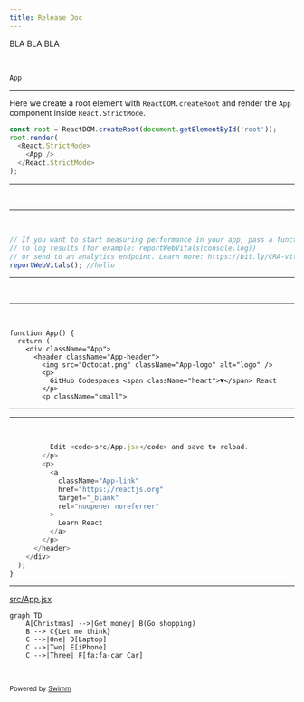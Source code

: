 ```yaml
---
title: Release Doc
---
```

BLA BLA BLA

&nbsp;

<SwmToken path="/src/App.jsx" pos="3:2:2" line-data="function App() {">`App`</SwmToken>

<SwmSnippet path="/src/index.jsx" line="7">

---

Here we create a root element with <SwmToken path="/src/index.jsx" pos="7:6:8" line-data="const root = ReactDOM.createRoot(document.getElementById(&#39;root&#39;));">`ReactDOM.createRoot`</SwmToken> and render the <SwmToken path="/src/index.jsx" pos="10:2:2" line-data="    &lt;App /&gt;">`App`</SwmToken> component inside <SwmToken path="/src/index.jsx" pos="9:2:4" line-data="  &lt;React.StrictMode&gt;">`React.StrictMode`</SwmToken>.

```javascript
const root = ReactDOM.createRoot(document.getElementById('root'));
root.render(
  <React.StrictMode>
    <App />
  </React.StrictMode>
);
```

---

</SwmSnippet>

&nbsp;

<SwmSnippet path="/src/index.jsx" line="14">

---

&nbsp;

```javascript
// If you want to start measuring performance in your app, pass a function
// to log results (for example: reportWebVitals(console.log))
// or send to an analytics endpoint. Learn more: https://bit.ly/CRA-vitals
reportWebVitals(); //hello
```

---

</SwmSnippet>

&nbsp;

<SwmSnippet path="src/App.jsx" line="3">

---

&nbsp;

```
function App() {
  return (
    <div className="App">
      <header className="App-header">
        <img src="Octocat.png" className="App-logo" alt="logo" />
        <p>
          GitHub Codespaces <span className="heart">♥️</span> React
        </p>
        <p className="small">
```

---

</SwmSnippet>

<SwmSnippet path="/src/App.jsx" line="12">

---

&nbsp;

```javascript
          Edit <code>src/App.jsx</code> and save to reload.
        </p>
        <p>
          <a
            className="App-link"
            href="https://reactjs.org"
            target="_blank"
            rel="noopener noreferrer"
          >
            Learn React
          </a>
        </p>
      </header>
    </div>
  );
}

```

---

</SwmSnippet>

<SwmPath>[src/App.jsx](/src/App.jsx)</SwmPath>

```mermaid
graph TD
    A[Christmas] -->|Get money| B(Go shopping)
    B --> C{Let me think}
    C -->|One| D[Laptop]
    C -->|Two| E[iPhone]
    C -->|Three| F[fa:fa-car Car]
```

&nbsp;

<SwmMeta version="3.0.0" repo-id="Z2l0aHViJTNBJTNBY29kZXNwYWNlcy1yZWFjdCUzQSUzQU1pY2thejg5LVNXTQ==" repo-name="codespaces-react"><sup>Powered by [Swimm](https://staging.swimm.cloud/)</sup></SwmMeta>
